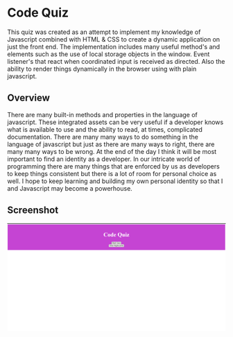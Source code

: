 # Code Quiz 
This quiz was created as an attempt to implement my knowledge of Javascript combined with HTML & CSS to create a dynamic application on just the front end. The implementation includes many useful method's and elements such as the use of local storage objects in the window. Event listener's that react when coordinated input is received as directed. Also the ability to render things dynamically in the browser using with plain javascript.

## Overview
There are many built-in methods and properties in the language of javascript. These integrated assets can be very useful if a developer knows what is available to use and the ability to read, at times, complicated documentation. There are many many ways to do something in the language of javascript but just as there are many ways to right, there are many many ways to be wrong. At the end of the day I think it will be most important to find an identity as a developer. In our intricate world of programming there are many things that are enforced by us as developers to keep things consistent but there is a lot of room for personal choice as well. I hope to keep learning and building my own personal identity so that I and Javascript may become a powerhouse.

## Screenshot
![screenshot of application](./screenshot/Screenshot%20(34).png)